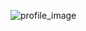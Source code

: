 ![profile_image](https://avatars.githubusercontent.com/u/76594177?s=400&u=a43210b5effda48b0b3f56e2d56c949ea380cb44&v=4)
